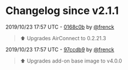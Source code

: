 # Changelog since v2.1.1

2019/10/23 17:57 UTC - [0168c0b](https://github.com/hassio-addons/addon-aircast/commit/0168c0b8a3aed9ba064beac2d62ad9b252da1824) by [@frenck](https://github.com/frenck)
> :arrow_up: Upgrades AirConnect to 0.2.21.3 

2019/10/23 17:57 UTC - [97ccdb9](https://github.com/hassio-addons/addon-aircast/commit/97ccdb9911ca85cd0defb69ab4a9b0808247f805) by [@frenck](https://github.com/frenck)
> :arrow_up: Upgrades add-on base image to v4.0.0 

